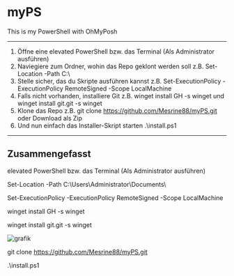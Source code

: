 # myPS
This is my PowerShell with OhMyPosh
___

1. Öffne eine elevated PowerShell bzw. das Terminal (Als Administrator ausführen)
2. Naviegiere zum Ordner, wohin das Repo geklont werden soll z.B. Set-Location -Path C:\
3. Stelle sicher, das du Skripte ausführen kannst z.B. Set-ExecutionPolicy -ExecutionPolicy RemoteSigned -Scope LocalMachine
4. Falls nicht vorhanden, installiere Git z.B. winget install GH -s winget und winget install git.git -s winget
5. Klone das Repo z.B. git clone https://github.com/Mesrine88/myPS.git oder Download als Zip
6. Und nun einfach das Installer-Skript starten .\install.ps1

___

## Zusammengefasst
elevated PowerShell bzw. das Terminal (Als Administrator ausführen)

Set-Location -Path C:\Users\Administrator\Documents\

Set-ExecutionPolicy -ExecutionPolicy RemoteSigned -Scope LocalMachine

winget install GH -s winget

winget install git.git -s winget

![grafik](https://github.com/Mesrine88/myPS/assets/87695029/7f09ab79-e033-4536-a1ec-cbed747471ae)


git clone https://github.com/Mesrine88/myPS.git

.\install.ps1
